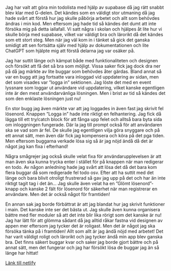 Jag har valt att göra min todolista med hjälp av supabase då jag rätt snabbt blev klar med G-delen.
Det kändes som en väldigt stor utmaning då jag hade svårt att förstå hur jag skulle påbörja arbetet och
allt som behövdes ändras i min kod. Men eftersom jag hade tid så kändes det dumt att inte försöka mig på detta iallafall. 
Vi satt några i skolan och hjälpes åt lite hur vi skulle börja med supabase, vilket var väldigt bra och
lärorikt då det kändes som ett stort steg. Men när jag väl kom in i tänket så gick det ganska smidigt att sen
fortsätta själv med hjälp av dokumentationen och lite ChatGPT som hjälpte mig att förstå delarna jag var osäker på.

Jag har suttit länge och kämpat både med funktionaliteten och designen och försökt att få det så bra som möjligt.
Vissa saker fick jag dock dra ner på då jag märkte av lite buggar som behövdes åter gärdas. Bland annat så var en bugg
att jag fortsatte vara inloggad vid uppdatering av sidan, men det som visades var ”logga in” sektionen.
Jag löste det med en event lyssnare som loggar ut användare vid uppdatering, vilket kanske egentligen inte är den mest
användarvänliga lösningen. Men i brist av tid så kändes det som den enklaste lösningen just nu!

En stor bugg jag även märkte var att jag loggades in även fast jag skrivit fel lösenord.
Knappen ”Logga in” hade inte riktigt en felhantering. Jag fick då lägga till ett try/catch block för att
fånga upp felet och alltså bara byta sida om inloggningen fungerade. Där la jag till prompt också för att användaren
ska se vad som är fel. De skulle jag egentligen vilja göra snyggare och på ett annat sätt, men även där fick jag kompensera
och köra på det pga tiden. Men eftersom buggarna verkade lösa sig så är jag nöjd ändå då det är något jag kan fixa i efterhand!

Några smågrejer jag också skulle velat fixa för användarupplevelsen är att man även ska kunna trycka enter i stället
för på knappen när man redigerar en todo. Av någon anledning hade jag svårt att lösa det då det bara kom flera buggar
då som redigerade fel todo osv. Efter att ha suttit med det länge och bara blivit otroligt frustrerad så gav jag upp
på det och har än inte riktigt tagit tag i det än…  Jag skulle även velat ha en ”Glömt lösenord”-knapp och kanske 2 fält
för lösenord för säkerhet när man registrerar en användare. Men det är också något för framtiden!

En annan sak jag borde förbättrat är att jag blandat hur jag skrivit funktioner i main.
Det kanske inte ser det bästa ut. Jag skulle även kunna organisera bättre med fler moduler så att det inte blir
lika rörigt som det kanske är nu! Jag har lätt för att glömma sådant då jag alltid råkar fastna vid designen
av appen mer eftersom jag tycker det är roligast. Men det är något jag ska försöka tänka på i framtiden!
Allt som allt är jag ändå nöjd med arbetet! Det har varit väldigt roligt och lärorikt och jag tycker ändå
min app blev ganska bra. Det finns säkert buggar kvar och saker jag borde gjort bättre och på annat sätt,
men det fungerar och jag har försökt lösa de buggar jag än så länge har hittat!

[Länk till netlify](https://pinktodoo.netlify.app/)
